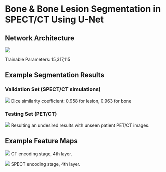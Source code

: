 # Bone & Bone Lesion Segmentation in SPECT/CT Using U-Net

## Network Architecture
![](https://github.com/junyuchen245/SPECT_CT_UNet/blob/master/UNET.png)

Trainable Parameters: 15,317,115
## Example Segmentation Results
### Validation Set (SPECT/CT simulations)
![](https://github.com/junyuchen245/SPECT_CT_Seg_UNet/blob/master/sample_img/validation.png)
Dice similarity coefficient: 0.958 for lesion, 0.963 for bone

### Testing Set (PET/CT)
![](https://github.com/junyuchen245/SPECT_CT_Seg_UNet/blob/master/sample_img/testing.png)
Resulting an undesired results with unseen patient PET/CT images.

## Example Feature Maps
![](https://github.com/junyuchen245/SPECT_CT_Seg_UNet/blob/master/features/conv_ct_256.png)
CT encoding stage, 4th layer.

![](https://github.com/junyuchen245/SPECT_CT_Seg_UNet/blob/master/features/conv_spect_256.png)
SPECT encoding stage, 4th layer.
